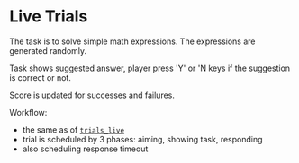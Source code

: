 # Live Trials

The task is to solve simple math expressions. The expressions are generated randomly.

Task shows suggested answer, player press 'Y' or 'N keys if the suggestion is correct or not.

Score is updated for successes and failures.

Workflow:
- the same as of [`trials_live`](../trials_live)
- trial is scheduled by 3 phases: aiming, showing task, responding
- also scheduling response timeout